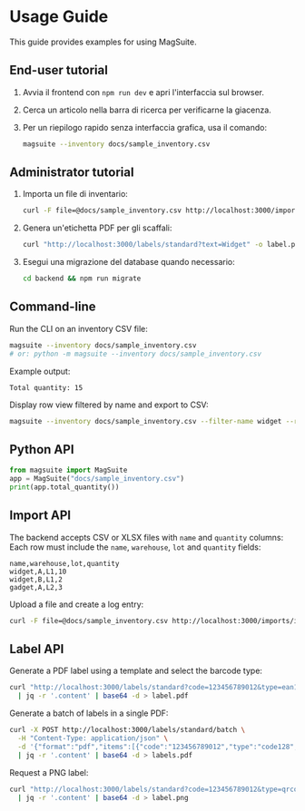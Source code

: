 # Usage Guide

This guide provides examples for using MagSuite.

## End-user tutorial

1. Avvia il frontend con `npm run dev` e apri l'interfaccia sul browser.
2. Cerca un articolo nella barra di ricerca per verificarne la giacenza.
3. Per un riepilogo rapido senza interfaccia grafica, usa il comando:

   ```bash
   magsuite --inventory docs/sample_inventory.csv
   ```

## Administrator tutorial

1. Importa un file di inventario:

   ```bash
   curl -F file=@docs/sample_inventory.csv http://localhost:3000/imports/items
   ```

2. Genera un'etichetta PDF per gli scaffali:

   ```bash
   curl "http://localhost:3000/labels/standard?text=Widget" -o label.pdf
   ```

3. Esegui una migrazione del database quando necessario:

   ```bash
   cd backend && npm run migrate
   ```

## Command-line

Run the CLI on an inventory CSV file:

```bash
magsuite --inventory docs/sample_inventory.csv
# or: python -m magsuite --inventory docs/sample_inventory.csv
```

Example output:

```
Total quantity: 15
```

Display row view filtered by name and export to CSV:

```bash
magsuite --inventory docs/sample_inventory.csv --filter-name widget --rows --export filtered.csv
```

## Python API

```python
from magsuite import MagSuite
app = MagSuite("docs/sample_inventory.csv")
print(app.total_quantity())
```

## Import API

The backend accepts CSV or XLSX files with `name` and `quantity` columns:
Each row must include the `name`, `warehouse`, `lot` and `quantity` fields:

```csv
name,warehouse,lot,quantity
widget,A,L1,10
widget,B,L1,2
gadget,A,L2,3
```

Upload a file and create a log entry:

```bash
curl -F file=@docs/sample_inventory.csv http://localhost:3000/imports/items
```

## Label API

Generate a PDF label using a template and select the barcode type:

```bash
curl "http://localhost:3000/labels/standard?code=123456789012&type=ean13&format=pdf&text=Widget" \
  | jq -r '.content' | base64 -d > label.pdf
```

Generate a batch of labels in a single PDF:

```bash
curl -X POST http://localhost:3000/labels/standard/batch \
  -H "Content-Type: application/json" \
  -d '{"format":"pdf","items":[{"code":"123456789012","type":"code128","text":"A"},{"code":"987654321098","type":"qrcode","text":"B"}]}' \
  | jq -r '.content' | base64 -d > labels.pdf
```

Request a PNG label:

```bash
curl "http://localhost:3000/labels/standard?code=123456789012&type=qrcode&format=png" \
  | jq -r '.content' | base64 -d > label.png
```
